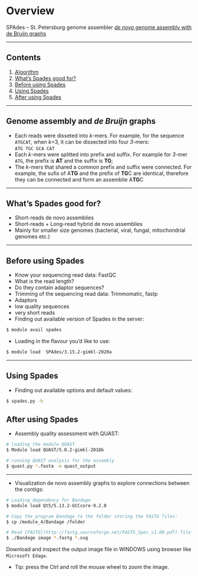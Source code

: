# Overview

SPAdes – St. Petersburg genome assembler [*de novo* genome assembly with de Bruijn graphs](https://www.ncbi.nlm.nih.gov/pmc/articles/PMC3342519/)

---

## Contents
1. [Algorithm](#algorithm)
1. [What’s Spades good for?](#introduction)
1. [Before using Spades](#Before-using-Spades)
1. [Using Spades](#Using-Spades)
1. [After using Spades](#After-using-Spades)

---

## Genome assembly and *de Bruijn* graphs
* Each reads were disseted into *k*-mers. For example, for the sequence `ATGCAT`, when *k*=3, it can be dissected into four *3*-mers: 
 <br>`ATG TGC GCA CAT`
* Each *k*-mers were splitted into prefix and suffix. For example for *3*-mer `ATG`, the prefix is **AT** and the suffix is **TG**;
* The *k*-mers that shared a common prefix and suffix were connected. For example, the sufix of A**TG** and the prefix of **TG**C are identical, therefore they can be connected and form an assemblie A**TG**C

---

## What’s Spades good for?
* Short-reads de novo assemblies
* Short-reads + Long-read hybrid de novo assemblies
* Mainly for smaller size genomes (bacterial, viral, fungal, mitochondrial genomes etc.)

---

## Before using Spades
* Know your sequencing read data: FastQC
* What is the read length? 
* Do they contain adaptor sequences?
* Trimming of the sequencing read data: Trimmomatic, fastp
* Adaptors
* low quality sequences
* very short reads 
* Finding out available version of Spades in the server: 

```bash
$ module avail spades
```

* Loading in the flavour you’d like to use: 

```bash
$ module load  SPAdes/3.15.2-gimkl-2020a
```

---

## Using Spades
* Finding out available options and default values:

```bash
$ spades.py -h
```

## After using Spades
* Assembly quality assessment with QUAST:

```bash
# loading the module QUAST
$ Module load QUAST/5.0.2-gimkl-2018b

# running QUAST analysis for the assembly
$ quast.py *.fasta -o quast_output
```
---

* Visualization de novo assembly graphs to explore connections between the contigs:

```bash
# Loading dependency for Bandage
$ module load Qt5/5.13.2-GCCcore-9.2.0

# Copy the program Bandage to the folder storing the FASTG files:
$ cp /module_4/Bandage /folder

# Read [FASTG](http://fastg.sourceforge.net/FASTG_Spec_v1.00.pdf) file and drew image with Bandage:
$ ./Bandage image *.fastg *.svg

```
Download and inspect the output image file in WINDOWS using browser like `Microsoft Edage`.
* Tip: press the Ctrl and roll the mouse wheel to zoom the image.
